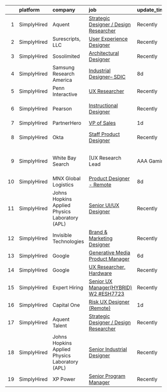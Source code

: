 

|    | platform    | company                                        | job                                                                                                                                                                                              | update_time   | location                   |
|---:|:------------|:-----------------------------------------------|:-------------------------------------------------------------------------------------------------------------------------------------------------------------------------------------------------|:--------------|:---------------------------|
|  1 | SimplyHired | Aquent                                         | [Strategic Designer / Design Researcher](https://www.simplyhired.com/job/h9Mj8SGvSMLEVOqtdQzUTMUHU8LivQfQJsQPXKbT5lyuV24fMtqh8w?q=generative+designer)                                           | Recently      | Remote                     |
|  2 | SimplyHired | Surescripts, LLC                               | [User Experience Designer](https://www.simplyhired.com/job/mquhf-WiI-XN9zHJE8zUDQcSJEscQkh6gjIQ3jmvKXmN2End-rGdfw?q=generative+designer)                                                         | Recently      | Minneapolis, MN            |
|  3 | SimplyHired | Sosolimited                                    | [Architectural Designer](https://www.simplyhired.com/job/1wnZZjS_T2B-Khb33FLg8m5W26VpFJO-O7M0joPbDLzOi2-l3WqCTg?q=generative+designer)                                                           | Recently      | Boston, MA                 |
|  4 | SimplyHired | Samsung Research America                       | [Industrial Designer– SDIC](https://www.simplyhired.com/job/ZY9f-MfZTJLDwWO75dQVxCJRIy1EUkwLWsN06BTBfzBJaBmRdnDRFw?q=generative+designer)                                                        | 8d            | San Francisco, CA          |
|  5 | SimplyHired | Penn Interactive                               | [UX Researcher](https://www.simplyhired.com/job/AnZY-Kg-B-W6XI_D6O1s21dGqMxQ-GHv8RMHazj3oN4XtOCvTu-OlQ?q=generative+designer)                                                                    | Recently      | Philadelphia, PA           |
|  6 | SimplyHired | Pearson                                        | [Instructional Designer](https://www.simplyhired.com/job/MFNiyjPfXa8DIrY3nfwHgRk0a9HyD9_7Hf4SJhfEkGY4NHJ2Of7ocQ?q=generative+designer)                                                           | Recently      | United States +3 locations |
|  7 | SimplyHired | PartnerHero                                    | [VP of Sales](https://www.simplyhired.com/job/qcOSAJ4oSVSqdAGR0Za-bkbKlG_1wCT-f6VPnG6rCG7SivwIo5GnTw?q=generative+designer)                                                                      | 1d            | Remote                     |
|  8 | SimplyHired | Okta                                           | [Staff Product Designer](https://www.simplyhired.com/job/lhujvkCV2QeZnEAO2CuvJX3VH_xJwbN7VDJAFKy18H_DtJ-hHvM8zw?q=generative+designer)                                                           | Recently      | San Francisco, CA          |
|  9 | SimplyHired | White Bay Search                               | [UX Research Lead | AAA Gaming| Remote Options (West-coast Ideal) | $150k - $200k](https://www.simplyhired.com/job/DYAzqiGHTol24iH70ZFIOeo9pDoZPNozpyJhxKjmS_7GqAzxp-2jCQ?q=generative+designer) | 5d            | Remote                     |
| 10 | SimplyHired | MNX Global Logistics                           | [Product Designer - Remote](https://www.simplyhired.com/job/Xqwv3Vax24rd4XsgPkhoR7uAvq8oLASTOXHjLig195_BLG2IOo_TBQ?q=generative+designer)                                                        | 8d            | Remote                     |
| 11 | SimplyHired | Johns Hopkins Applied Physics Laboratory (APL) | [Senior UI/UX Designer](https://www.simplyhired.com/job/XekYxeyyApVfVLZhaQnb7XFlFwSQ8hvveUoKxsi_oR4UHQdCGCeMbg?q=generative+designer)                                                            | Recently      | Laurel, MD                 |
| 12 | SimplyHired | Invisible Technologies                         | [Brand & Marketing Designer](https://www.simplyhired.com/job/HTwYmjjsODkNfYDv_CyZzBHtdoAWeqs31ufgGegB44TMZ7wNUMGZHA?q=generative+designer)                                                       | Recently      | New York, NY               |
| 13 | SimplyHired | Google                                         | [Generative Media Product Manager](https://www.simplyhired.com/job/uqIc-sgUcwgM5htIQCMO84aE_ZijcHOm8me38qdTsMKqYGvHGrTy8A?q=generative+designer)                                                 | 6d            | Mountain View, CA          |
| 14 | SimplyHired | Google                                         | [UX Researcher, Hardware](https://www.simplyhired.com/job/39fdBQ0tlySmYMNSLCf7WqSbtzqwciZlK3jGt8KZpEJ_75gPb-fN_w?q=generative+designer)                                                          | Recently      | Mountain View, CA          |
| 15 | SimplyHired | Expert Hiring                                  | [Senior UX Manager(HYBRID) W2 #ESH7723](https://www.simplyhired.com/job/hs6Yp8iyMUT9tsAtNJoXd2tkb3NHXqXGiZ3u33ZSQ6yHlGIzVB5AMA?q=generative+designer)                                            | Recently      | Newark, DE                 |
| 16 | SimplyHired | Capital One                                    | [Risk UX Designer (Remote)](https://www.simplyhired.com/job/Cpd7edo2W43al9RQzFj-S_UHTCdyoGVM38RJa291BrmZRW7Jf_dw2g?q=generative+designer)                                                        | 1d            | Vienna, VA                 |
| 17 | SimplyHired | Aquent Talent                                  | [Strategic Designer / Design Researcher](https://www.simplyhired.com/job/1IoOUUvaBcVKwft_yXItSQgv5LZnWEeBH8Ku9Q_EoEloy279otcHEA?q=generative+designer)                                           | Recently      | Remote                     |
| 18 | SimplyHired | Johns Hopkins Applied Physics Laboratory (APL) | [Senior Industrial Designer](https://www.simplyhired.com/job/cWteweR2HUSB-M6HNfjiwbg6s9QWBdHzzWW_VIcrN6UKsXa3uDdpvw?q=generative+designer)                                                       | Recently      | Laurel, MD                 |
| 19 | SimplyHired | XP Power                                       | [Senior Program Manager](https://www.simplyhired.com/job/EC0RU7ViPjBJGP-wgDcrO2ITOQLpPUk21WGqXBRDjGTJARlkp9Zz0A?q=generative+designer)                                                           | Recently      | Gloucester, MA             |